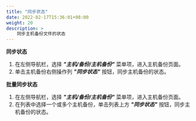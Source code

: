 ```yaml
---
title: "同步状态"
date: 2022-02-17T15:36:01+08:00
weight: 20
description: >
    同步主机备份文件的状态
---
```



**同步状态**

1. 在左侧导航栏，选择 **_"主机/备份/主机备份"_** 菜单项，进入主机备份页面。
2. 单击主机备份右侧操作列 **_"同步状态"_** 按钮，同步主机备份的状态。


**批量同步状态**

1. 在左侧导航栏，选择 **_"主机/备份/主机备份"_** 菜单项，进入主机备份页面。
2. 在列表中选择一个或多个主机备份，单击列表上方 **_"同步状态"_** 按钮，同步主机备份的状态。